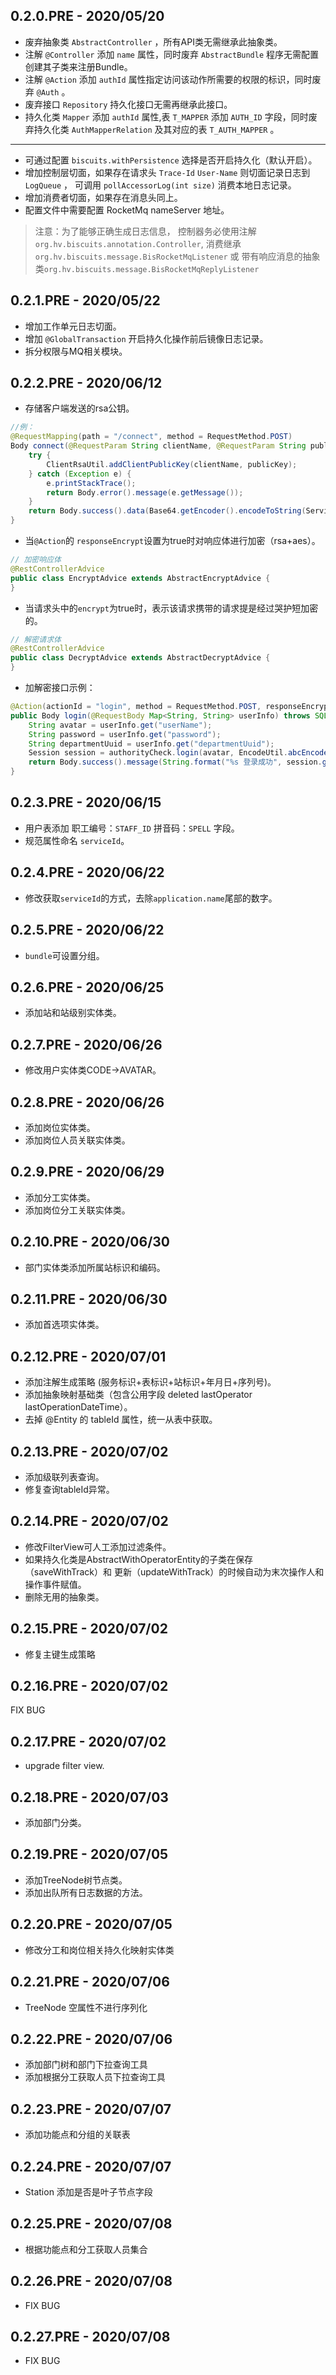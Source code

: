 ## 0.2.0.PRE - 2020/05/20
* 废弃抽象类 `AbstractController` ，所有API类无需继承此抽象类。
* 注解 `@Controller` 添加 `name` 属性，同时废弃 `AbstractBundle` 程序无需配置创建其子类来注册Bundle。
* 注解 `@Action` 添加 `authId` 属性指定访问该动作所需要的权限的标识，同时废弃 `@Auth` 。
* 废弃接口 `Repository` 持久化接口无需再继承此接口。
* 持久化类 `Mapper` 添加 `authId` 属性,表 `T_MAPPER` 添加 `AUTH_ID` 字段，同时废弃持久化类 `AuthMapperRelation` 及其对应的表 `T_AUTH_MAPPER` 。
---
* 可通过配置 `biscuits.withPersistence` 选择是否开启持久化（默认开启）。
* 增加控制层切面，如果存在请求头 `Trace-Id` `User-Name` 则切面记录日志到 `LogQueue` ， 可调用 `pollAccessorLog(int size)` 消费本地日志记录。
* 增加消费者切面，如果存在消息头同上。
* 配置文件中需要配置 RocketMq nameServer 地址。
        
> 注意：为了能够正确生成日志信息，
> 控制器务必使用注解 `org.hv.biscuits.annotation.Controller`, 
> 消费继承 `org.hv.biscuits.message.BisRocketMqListener` 或 带有响应消息的抽象类`org.hv.biscuits.message.BisRocketMqReplyListener`

## 0.2.1.PRE - 2020/05/22
* 增加工作单元日志切面。
* 增加 `@GlobalTransaction` 开启持久化操作前后镜像日志记录。
* 拆分权限与MQ相关模块。

## 0.2.2.PRE - 2020/06/12
* 存储客户端发送的rsa公钥。
```java
//例：
@RequestMapping(path = "/connect", method = RequestMethod.POST)
Body connect(@RequestParam String clientName, @RequestParam String publicKey) {
    try {
        ClientRsaUtil.addClientPublicKey(clientName, publicKey);
    } catch (Exception e) {
        e.printStackTrace();
        return Body.error().message(e.getMessage());
    }
    return Body.success().data(Base64.getEncoder().encodeToString(ServiceRsaUtil.getPublicKey().getEncoded()));
}

```
* 当`@Action`的 `responseEncrypt`设置为true时对响应体进行加密（rsa+aes）。
```java
// 加密响应体
@RestControllerAdvice
public class EncryptAdvice extends AbstractEncryptAdvice {
}
```
* 当请求头中的`encrypt`为true时，表示该请求携带的请求提是经过哭护短加密的。
```java
// 解密请求体
@RestControllerAdvice
public class DecryptAdvice extends AbstractDecryptAdvice {
}
```

* 加解密接口示例：
```java
@Action(actionId = "login", method = RequestMethod.POST, responseEncrypt = true)
public Body login(@RequestBody Map<String, String> userInfo) throws SQLException {
    String avatar = userInfo.get("userName");
    String password = userInfo.get("password");
    String departmentUuid = userInfo.get("departmentUuid");
    Session session = authorityCheck.login(avatar, EncodeUtil.abcEncoder(password), departmentUuid);
    return Body.success().message(String.format("%s 登录成功", session.getUserView().getName())).token(session.getToken()).data(session.getUserView());
}
```

## 0.2.3.PRE - 2020/06/15
* 用户表添加 职工编号：`STAFF_ID` 拼音码：`SPELL` 字段。 
* 规范属性命名 `serviceId`。

## 0.2.4.PRE - 2020/06/22
* 修改获取`serviceId`的方式，去除`application.name`尾部的数字。

## 0.2.5.PRE - 2020/06/22
* `bundle`可设置分组。

## 0.2.6.PRE - 2020/06/25
* 添加站和站级别实体类。

## 0.2.7.PRE - 2020/06/26
* 修改用户实体类CODE->AVATAR。

## 0.2.8.PRE - 2020/06/26
* 添加岗位实体类。
* 添加岗位人员关联实体类。

## 0.2.9.PRE - 2020/06/29
* 添加分工实体类。
* 添加岗位分工关联实体类。

## 0.2.10.PRE - 2020/06/30
* 部门实体类添加所属站标识和编码。

## 0.2.11.PRE - 2020/06/30
* 添加首选项实体类。

## 0.2.12.PRE - 2020/07/01
* 添加注解生成策略 (服务标识+表标识+站标识+年月日+序列号)。
* 添加抽象映射基础类（包含公用字段 deleted lastOperator lastOperationDateTime）。
* 去掉 @Entity 的 tableId 属性，统一从表中获取。

## 0.2.13.PRE - 2020/07/02
* 添加级联列表查询。
* 修复查询tableId异常。

## 0.2.14.PRE - 2020/07/02
* 修改FilterView可人工添加过滤条件。
* 如果持久化类是AbstractWithOperatorEntity的子类在保存（saveWithTrack）和 更新（updateWithTrack）的时候自动为末次操作人和操作事件赋值。
* 删除无用的抽象类。

## 0.2.15.PRE - 2020/07/02
* 修复主键生成策略

## 0.2.16.PRE - 2020/07/02
FIX BUG

## 0.2.17.PRE - 2020/07/02
* upgrade filter view.

## 0.2.18.PRE - 2020/07/03
* 添加部门分类。

## 0.2.19.PRE - 2020/07/05
* 添加TreeNode树节点类。
* 添加出队所有日志数据的方法。

## 0.2.20.PRE - 2020/07/05
* 修改分工和岗位相关持久化映射实体类

## 0.2.21.PRE - 2020/07/06
* TreeNode 空属性不进行序列化

## 0.2.22.PRE - 2020/07/06
* 添加部门树和部门下拉查询工具
* 添加根据分工获取人员下拉查询工具

## 0.2.23.PRE - 2020/07/07
* 添加功能点和分组的关联表

## 0.2.24.PRE - 2020/07/07
* Station 添加是否是叶子节点字段

## 0.2.25.PRE - 2020/07/08
* 根据功能点和分工获取人员集合

## 0.2.26.PRE - 2020/07/08
* FIX BUG

## 0.2.27.PRE - 2020/07/08
* FIX BUG
